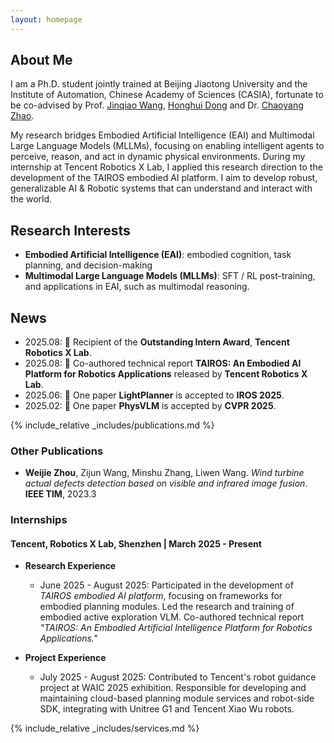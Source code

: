 ```yaml
---
layout: homepage
---
```


## About Me

I am a Ph.D. student jointly trained at Beijing Jiaotong University and the Institute of Automation, Chinese Academy of Sciences (CASIA), fortunate to be co-advised by Prof. [Jinqiao Wang](https://nlpr.ia.ac.cn/iva/homepage/jqwang/index.htm), [Honghui Dong](https://faculty.bjtu.edu.cn/8022/) and Dr. [Chaoyang Zhao](https://ia.cas.cn/rcdw/fyjy/202404/t20240422_7129867.html).

My research bridges Embodied Artificial Intelligence (EAI) and Multimodal Large Language Models (MLLMs), focusing on enabling intelligent agents to perceive, reason, and act in dynamic physical environments. During my internship at Tencent Robotics X Lab, I applied this research direction to the development of the TAIROS embodied AI platform. I aim to develop robust, generalizable AI & Robotic systems that can understand and interact with the world.

## Research Interests
- **Embodied Artificial Intelligence (EAI)**: embodied cognition, task planning, and decision-making
- **Multimodal Large Language Models (MLLMs)**: SFT / RL post-training, and applications in EAI, such as multimodal reasoning.

## News

- 2025.08: 🎊 Recipient of the **Outstanding Intern Award**, **Tencent Robotics X Lab**.
- 2025.08: 📄 Co-authored technical report **TAIROS: An Embodied AI Platform for Robotics Applications** released by **Tencent Robotics X Lab**.
- 2025.06: 📄 One paper **LightPlanner** is accepted to **IROS 2025**.
- 2025.02: 📄 One paper **PhysVLM** is accepted by **CVPR 2025**.

{% include_relative _includes/publications.md %}

### Other Publications

- **Weijie Zhou**, Zijun Wang, Minshu Zhang, Liwen Wang. *Wind turbine actual defects detection based on visible and infrared image fusion*. **IEEE TIM**, 2023.3 

### Internships
#### Tencent, Robotics X Lab, Shenzhen | March 2025 - Present

- **Research Experience**
    - June 2025 - August 2025: Participated in the development of *TAIROS embodied AI platform*, focusing on frameworks for embodied planning modules. Led the research and training of embodied active exploration VLM. Co-authored technical report *"TAIROS: An Embodied Artificial Intelligence Platform for Robotics Applications."*

- **Project Experience**
    - July 2025 - August 2025: Contributed to Tencent's robot guidance project at WAIC 2025 exhibition. Responsible for developing and maintaining cloud-based planning module services and robot-side SDK, integrating with Unitree G1 and Tencent Xiao Wu robots.

{% include_relative _includes/services.md %}

